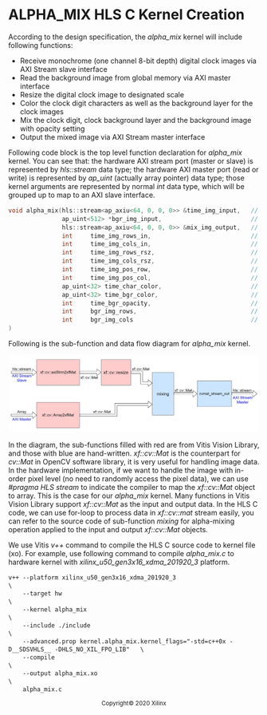 # ALPHA_MIX HLS C Kernel Creation

According to the design specification, the *alpha_mix* kernel will include following functions:

* Receive monochrome (one channel 8-bit depth) digital clock images via AXI Stream slave interface
* Read the background image from global memory via AXI master interface
* Resize the digital clock image to designated scale
* Color the clock digit characters as well as the background layer for the clock images
* Mix the clock digit, clock background layer and the background image with opacity setting
* Output the mixed image via AXI Stream master interface

Following code block is the top level function declaration for *alpha_mix* kernel. You can see that: the hardware AXI stream port (master or slave) is represented by *hls::stream* data type; the hardware AXI master port (read or write) is represented by *ap_uint* (actually array pointer) data type; those kernel arguments are represented by normal *int* data type, which will be grouped up to map to an AXI slave interface.

~~~c++
void alpha_mix(hls::stream<ap_axiu<64, 0, 0, 0>> &time_img_input,   // time image input
               ap_uint<512> *bgr_img_input,                         // background image input
               hls::stream<ap_axiu<64, 0, 0, 0>> &mix_img_output,   // mixed image output
               int     time_img_rows_in,                            // input time image height
               int     time_img_cols_in,                            // input time image width
               int     time_img_rows_rsz,                           // resized time image height
               int     time_img_cols_rsz,                           // resized time image width
               int     time_img_pos_row,                            // resized time image position - Y
               int     time_img_pos_col,                            // resized time image position - X
               ap_uint<32> time_char_color,                         // [31:0] = [xRGB]
               ap_uint<32> time_bgr_color,                          // [31:0] = [xRGB]
               int     time_bgr_opacity,                            // time image background opacity，[7:0] used
               int     bgr_img_rows,                                // background image height
               int     bgr_img_cols                                 // background image width
)
~~~


Following is the sub-function and data flow diagram for *alpha_mix* kernel.

<div align="center">
<img src="./images/alpha_mix_flow.png" alt="alpha_mix flow" >
</div>

In the diagram, the sub-functions filled with red are from Vitis Vision Library, and those with blue are hand-written. *xf::cv::Mat* is the counterpart for *cv::Mat* in OpenCV software library, it is very useful for handling image data. In the hardware implementation, if we want to handle the image with in-order pixel level (no need to randomly access the pixel data), we can use *#pragma HLS stream* to indicate the compiler to map the *xf::cv::Mat* object to array. This is the case for our *alpha_mix* kernel. Many functions in Vitis Vision Library support *xf::cv::Mat* as the input and output data. In the HLS C code, we can use for-loop to process data in *xf::cv::mat* stream easily, you can refer to the source code of sub-function *mixing* for alpha-mixing operation applied to the input and output *xf::cv::Mat* objects.

We use Vitis *v++* command to compile the HLS C source code to kernel file (xo). For example, use following command to compile *alpha_mix.c* to hardware kernel with *xilinx_u50_gen3x16_xdma_201920_3* platform.

~~~
v++ --platform xilinx_u50_gen3x16_xdma_201920_3                                                     \
    --target hw                                                                                     \
    --kernel alpha_mix                                                                              \
    --include ./include                                                                             \
    --advanced.prop kernel.alpha_mix.kernel_flags="-std=c++0x -D__SDSVHLS__ -DHLS_NO_XIL_FPO_LIB"   \
    --compile                                                                                       \
    --output alpha_mix.xo                                                                           \
    alpha_mix.c
~~~

<p align="center"><sup>Copyright&copy; 2020 Xilinx</sup></p>
